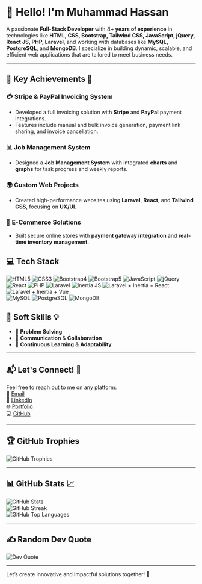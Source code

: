 # 👋 **Hello! I'm Muhammad Hassan**

A passionate **Full-Stack Developer** with **4+ years of experience** in technologies like **HTML, CSS, Bootstrap, Tailwind CSS, JavaScript, jQuery, React JS, PHP, Laravel**, and working with databases like **MySQL, PostgreSQL**, and **MongoDB**. I specialize in building dynamic, scalable, and efficient web applications that are tailored to meet business needs.

---

## 💼 **Key Achievements** 🚀

### 💳 **Stripe & PayPal Invoicing System**
- Developed a full invoicing solution with **Stripe** and **PayPal** payment integrations.  
- Features include manual and bulk invoice generation, payment link sharing, and invoice cancellation.

### 📊 **Job Management System**
- Designed a **Job Management System** with integrated **charts** and **graphs** for task progress and weekly reports.

### 🌍 **Custom Web Projects**
- Created high-performance websites using **Laravel**, **React**, and **Tailwind CSS**, focusing on **UX/UI**.

### 🛒 **E-Commerce Solutions**
- Built secure online stores with **payment gateway integration** and **real-time inventory management**.

<h2 align="left">💻 Tech Stack</h2>

<div align="left">
  <img src="https://img.shields.io/badge/HTML5-%23E34F26.svg?style=flat-square&logo=html5&logoColor=white" alt="HTML5">
  <img src="https://img.shields.io/badge/CSS3-%231572B6.svg?style=flat-square&logo=css3&logoColor=white" alt="CSS3">
  <img src="https://img.shields.io/badge/Bootstrap4-%23563D7C.svg?style=flat-square&logo=bootstrap&logoColor=white" alt="Bootstrap4">
  <img src="https://img.shields.io/badge/Bootstrap5-%23563D7C.svg?style=flat-square&logo=bootstrap&logoColor=white" alt="Bootstrap5">
  <img src="https://img.shields.io/badge/JavaScript-%23F7DF1E.svg?style=flat-square&logo=javascript&logoColor=black" alt="JavaScript">
  <img src="https://img.shields.io/badge/jQuery-%230769AD.svg?style=flat-square&logo=jquery&logoColor=white" alt="jQuery">
  <img src="https://img.shields.io/badge/React-%2361DAFB.svg?style=flat-square&logo=react&logoColor=white" alt="React">
  <img src="https://img.shields.io/badge/PHP-%23777BB4.svg?style=flat-square&logo=php&logoColor=white" alt="PHP">
  <img src="https://img.shields.io/badge/Laravel-%23FF2D20.svg?style=flat-square&logo=laravel&logoColor=white" alt="Laravel">
  <img src="https://img.shields.io/badge/Inertia%20JS-%23505296.svg?style=flat-square&logo=inertia&logoColor=white" alt="Inertia JS">
  <img src="https://img.shields.io/badge/Laravel%20%2B%20Inertia%20%2B%20React-%2361DAFB.svg?style=flat-square&logo=react&logoColor=white" alt="Laravel + Inertia + React">
  <img src="https://img.shields.io/badge/Laravel%20%2B%20Inertia%20%2B%20Vue-%2341B883.svg?style=flat-square&logo=vue.js&logoColor=white" alt="Laravel + Inertia + Vue">

  <br>
  <img src="https://img.shields.io/badge/MySQL-%2300f.svg?style=flat-square&logo=mysql&logoColor=white" alt="MySQL">
  <img src="https://img.shields.io/badge/PostgreSQL-%23316192.svg?style=flat-square&logo=postgresql&logoColor=white" alt="PostgreSQL">
  <img src="https://img.shields.io/badge/MongoDB-%2347A248.svg?style=flat-square&logo=mongodb&logoColor=white" alt="MongoDB">
</div>


## 🌟 **Soft Skills** 💡  
- 🤔 **Problem Solving**  
- 💬 **Communication** & **Collaboration**  
- 🔄 **Continuous Learning** & **Adaptability**  

---

## 📬 **Let's Connect!** 🤝  
Feel free to reach out to me on any platform:  
📧 [Email](mailto:hassan.codeflex@gmail.com)  
💼 [LinkedIn](https://www.linkedin.com/in/muhammad-hassan-104993302/)  
🌐 [Portfolio](http://hassan.codeflex.org)  
💻 [GitHub](https://github.com/MuhammadHassandeveloper)

---

## 🏆 **GitHub Trophies**  
![GitHub Trophies](https://github-profile-trophy.vercel.app/?username=MuhammadHassandeveloper&theme=radical&no-frame=false&no-bg=false&margin-w=4)

---

## 📊 **GitHub Stats** 📈  
![GitHub Stats](https://github-readme-stats.vercel.app/api?username=MuhammadHassandeveloper&theme=vue-dark&hide_border=false&include_all_commits=true&count_private=true)  
![GitHub Streak](https://github-readme-streak-stats.herokuapp.com/?user=MuhammadHassandeveloper&theme=vue-dark&hide_border=false)  
![GitHub Top Languages](https://github-readme-stats.vercel.app/api/top-langs/?username=MuhammadHassandeveloper&theme=vue-dark&hide_border=false&include_all_commits=true&count_private=true&layout=compact)

---

## ✍️ **Random Dev Quote**  
![Dev Quote](https://quotes-github-readme.vercel.app/api?type=horizontal&theme=radical)

---

Let’s create innovative and impactful solutions together! 🚀
